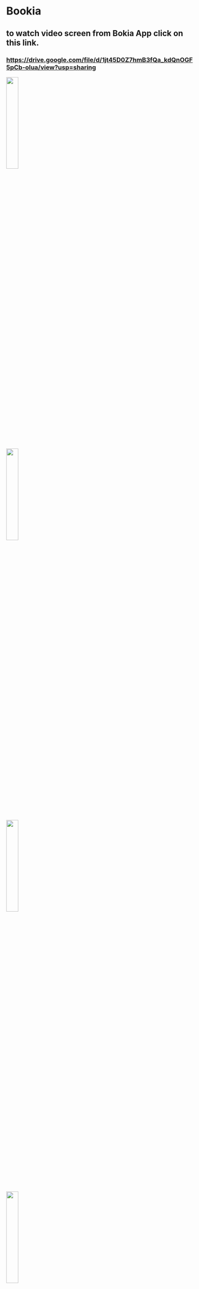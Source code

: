 # Bookia

## to watch video screen from Bokia App click on this link.
### https://drive.google.com/file/d/1jt45D0Z7hmB3fQa_kdQnOGF5pCb-oIua/view?usp=sharing


<p float="left">
    <img src="Screen App\splash.png" width="25%" />
</p>

<p float="left">
    <img src="Screen App\welcom.png" width="25%" />
</p>

<p float="left">
    <img src="Screen App\register.png" width="25%" />
</p>

<p float="left">
    <img src="Screen App\login.png" width="25%" />
</p>

<p float="left">
    <img src="Screen App\resetPassword.png" width="25%" />
</p>
<p float="left">
    <img src="Screen App\OTP.png" width="25%" />
</p>

<p float="left">
    <img src="Screen App\newPassword.png" width="25%" />
</p>

<p float="left">
    <img src="Screen App\passwordChanged.png" width="25%" />
</p>

<p float="left">
    <img src="Screen App\home.png" width="25%" />
</p>

<p float="left">
    <img src="Screen App\home_2.png" width="25%" />
</p>

<p float="left">
    <img src="Screen App\seeAll.png" width="25%" />
</p>

<p float="left">
    <img src="Screen App\search.png" width="25%" />
</p>

<p float="left">
    <img src="Screen App\searchWithFilter.png" width="25%" />
</p>

------------------------------------------------------------------------------------
<p float="left">
    <img src="Screen App\details.png" width="25%" />
</p>

<p float="left">
    <img src="Screen App\wishList.png" width="25%" />
</p>

<p float="left">
    <img src="Screen App\cart.png" width="25%" />
</p>
<p float="left">
    <img src="Screen App\placeOrder.png" width="25%" />
</p>
<p float="left">
    <img src="Screen App\profile.png" width="25%" />
</p>
<p float="left">
    <img src="Screen App\orderHistory.png" width="25%" />
</p>
<p float="left">
    <img src="Screen App\governrate.png" width="25%" />
</p>
<p float="left">
    <img src="Screen App\editProfile.png" width="25%" />
</p>
<p float="left">
    <img src="Screen App\editPassword.png" width="25%" />
</p>
